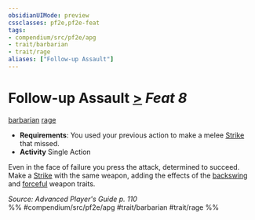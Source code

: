 ```yaml
---
obsidianUIMode: preview
cssclasses: pf2e,pf2e-feat
tags:
- compendium/src/pf2e/apg
- trait/barbarian
- trait/rage
aliases: ["Follow-up Assault"]
---
```

# Follow-up Assault  [>](rules/core-rulebook/chapter-9-playing-the-game.md#Actions "Single Action") *Feat 8*  
[barbarian](rules/traits/barbarian.md "Barbarian Class Trait")  [rage](rules/traits/rage.md "Rage Combat Trait")  

- **Requirements**: You used your previous action to make a melee [Strike](rules/actions/strike.md) that missed.
- **Activity** Single Action

Even in the face of failure you press the attack, determined to succeed. Make a [Strike](rules/actions/strike.md) with the same weapon, adding the effects of the [backswing](rules/traits/backswing.md "Backswing Weapon Trait") and [forceful](rules/traits/forceful.md "Forceful Weapon Trait") weapon traits.

*Source: Advanced Player's Guide p. 110*  
%% #compendium/src/pf2e/apg #trait/barbarian #trait/rage %%